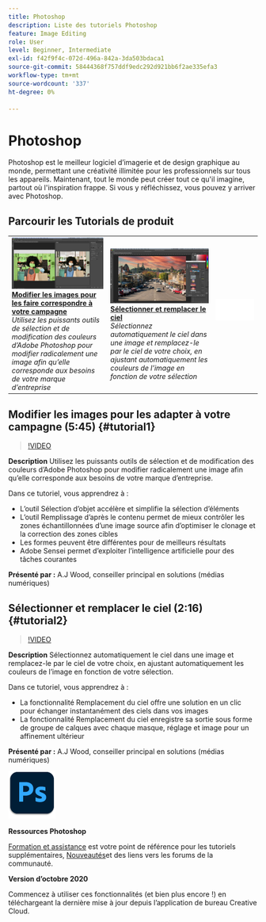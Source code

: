 ```yaml
---
title: Photoshop
description: Liste des tutoriels Photoshop
feature: Image Editing
role: User
level: Beginner, Intermediate
exl-id: f42f9f4c-072d-496a-842a-3da503bdaca1
source-git-commit: 58444368f757ddf9edc292d921bb6f2ae335efa3
workflow-type: tm+mt
source-wordcount: '337'
ht-degree: 0%

---
```


# Photoshop

Photoshop est le meilleur logiciel d’imagerie et de design graphique au monde, permettant une créativité illimitée pour les professionnels sur tous les appareils. Maintenant, tout le monde peut créer tout ce qu&#39;il imagine, partout où l&#39;inspiration frappe. Si vous y réfléchissez, vous pouvez y arriver avec Photoshop.

## Parcourir les Tutorials de produit

<table style="table-layout:fixed">
<tr>
 <td>
   <a href="photoshop.md#tutorial1">
      <img alt="Modifier les images pour les faire correspondre à votre campagne" src="../assets/PS_ObjectSelect_ContentAware_wood.jpg" />
   </a>
    <div>
   <a href="photoshop.md#tutorial1"><strong>Modifier les images pour les faire correspondre à votre campagne</strong></a>
    </div>
    <em>Utilisez les puissants outils de sélection et de modification des couleurs d’Adobe Photoshop pour modifier radicalement une image afin qu’elle corresponde aux besoins de votre marque d’entreprise</em>
    <br>
  </td>
  <td>
    <a href="photoshop.md#tutorial2">
        <img alt="Sélectionner et remplacer le ciel" src="../assets/PS_Sky_Replace_wood.jpg" />
    </a>
    <div>
    <a href="photoshop.md#tutorial2"><strong>Sélectionner et remplacer le ciel</strong></a>
    </div>
    <em>Sélectionnez automatiquement le ciel dans une image et remplacez-le par le ciel de votre choix, en ajustant automatiquement les couleurs de l’image en fonction de votre sélection</em>
    <br>
  </td>
  <td>
    <img alt="Espaceur" src="../assets/Whitespacer.png" />
    <div>
    <br>
  </td>
</tr>
</table>

## Modifier les images pour les adapter à votre campagne (5:45) {#tutorial1}

>[!VIDEO](https://video.tv.adobe.com/v/326950?hidetitle=true)

**Description**
Utilisez les puissants outils de sélection et de modification des couleurs d’Adobe Photoshop pour modifier radicalement une image afin qu’elle corresponde aux besoins de votre marque d’entreprise.

Dans ce tutoriel, vous apprendrez à :
* L’outil Sélection d’objet accélère et simplifie la sélection d’éléments
* L’outil Remplissage d’après le contenu permet de mieux contrôler les zones échantillonnées d’une image source afin d’optimiser le clonage et la correction des zones cibles
* Les formes peuvent être différentes pour de meilleurs résultats
* Adobe Sensei permet d’exploiter l’intelligence artificielle pour des tâches courantes

**Présenté par :**
A.J Wood, conseiller principal en solutions (médias numériques)

## Sélectionner et remplacer le ciel (2:16) {#tutorial2}

>[!VIDEO](https://video.tv.adobe.com/v/326953?hidetitle=true)

**Description**
Sélectionnez automatiquement le ciel dans une image et remplacez-le par le ciel de votre choix, en ajustant automatiquement les couleurs de l’image en fonction de votre sélection.

Dans ce tutoriel, vous apprendrez à :
* La fonctionnalité Remplacement du ciel offre une solution en un clic pour échanger instantanément des ciels dans vos images
* La fonctionnalité Remplacement du ciel enregistre sa sortie sous forme de groupe de calques avec chaque masque, réglage et image pour un affinement ultérieur


**Présenté par :**
A.J Wood, conseiller principal en solutions (médias numériques)

![Logo Photoshop](../assets/ps_appicon_96.png)

**Ressources Photoshop**

[Formation et assistance](https://helpx.adobe.com/support/photoshop.html) est votre point de référence pour les tutoriels supplémentaires, [Nouveautés](https://helpx.adobe.com/photoshop/using/whats-new.html)et des liens vers les forums de la communauté.

**Version d’octobre 2020**

Commencez à utiliser ces fonctionnalités (et bien plus encore !) en téléchargeant la dernière mise à jour depuis l’application de bureau Creative Cloud.
